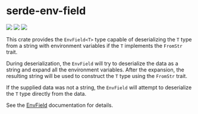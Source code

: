 # serde-env-field
[![](https://docs.rs/serde-env-field/badge.svg)](https://docs.rs/serde-env-field/) [![](https://img.shields.io/crates/v/serde-env-field.svg)](https://crates.io/crates/serde-env-field) [![](https://img.shields.io/crates/d/serde-env-field.svg)](https://crates.io/crates/serde-env-field)

This crate provides the `EnvField<T>` type capable of deserializing the `T` type
from a string with environment variables if the `T` implements the `FromStr` trait.

During deserialization, the `EnvField` will try to deserialize the data as a string and expand all
the environment variables. After the expansion, the resulting string will be used
to construct the `T` type using the `FromStr` trait.

If the supplied data was not a string, the `EnvField`
will attempt to deserialize the `T` type directly from the data.

See the [EnvField](https://docs.rs/serde-env-field/latest/serde_env_field/struct.EnvField.html) documentation for details.
